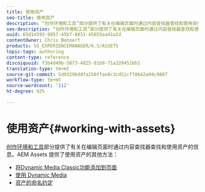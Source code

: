 ```yaml
---
title: 使用资产
seo-title: 使用资产
description: “创作环境和工具”部分提供了有关在编辑页面时通过内容查找器查找和使用资产的信息。AEM Assets 提供了使用资产的其他方法。
seo-description: “创作环境和工具”部分提供了有关在编辑页面时通过内容查找器查找和使用资产的信息。AEM Assets 提供了使用资产的其他方法。
uuid: 65d1e593-9957-45b7-8831-45055aa41a1d
contentOwner: Chris Bohnert
products: SG_EXPERIENCEMANAGER/6.5/ASSETS
topic-tags: authoring
content-type: reference
discoiquuid: f3b4d49b-5873-4825-91b9-71a3204516b1
translation-type: tm+mt
source-git-commit: 5d93296ddfa250ffae0c3cd51cf70642a94c9887
workflow-type: tm+mt
source-wordcount: '112'
ht-degree: 92%

---
```



# 使用资产{#working-with-assets}

[创作环境和工具](/help/sites-authoring/author-environment-tools.md)部分提供了有关在编辑页面时通过内容查找器查找和使用资产的信息。AEM Assets 提供了使用资产的其他方法：

* [将Dynamic Media Classic功能添加到页面](/help/sites-classic-ui-authoring/manage-assets-classic-s7.md)
* [使用 Dynamic Media](/help/sites-classic-ui-authoring/dynamic-media-assets.md)
* [资产的命名约定](/help/sites-classic-ui-authoring/asset-naming-conventions.md)

